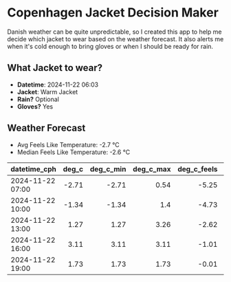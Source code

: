
# Copenhagen Jacket Decision Maker

Danish weather can be quite unpredictable, so I created this app to help me decide which jacket to wear based on the weather forecast. 
It also alerts me when it's cold enough to bring gloves or when I should be ready for rain.

## What Jacket to wear?

- **Datetime**: 2024-11-22 06:03
- **Jacket**: Warm Jacket
- **Rain?** Optional
- **Gloves?** Yes

## Weather Forecast
- Avg Feels Like Temperature: -2.7 °C
- Median Feels Like Temperature: -2.6 °C

| datetime_cph     |   deg_c |   deg_c_min |   deg_c_max |   deg_c_feels | weather   | wind   | rain   |
|:-----------------|--------:|------------:|------------:|--------------:|:----------|:-------|:-------|
| 2024-11-22 07:00 |   -2.71 |       -2.71 |        0.54 |         -5.25 | Clouds    | Low    | None   |
| 2024-11-22 10:00 |   -1.34 |       -1.34 |        1.4  |         -4.73 | Clouds    | Low    | None   |
| 2024-11-22 13:00 |    1.27 |        1.27 |        3.26 |         -2.62 | Clouds    | Low    | None   |
| 2024-11-22 16:00 |    3.11 |        3.11 |        3.11 |         -1.01 | Clouds    | Low    | None   |
| 2024-11-22 19:00 |    1.73 |        1.73 |        1.73 |         -0.01 | Rain      | Low    | Low    |
        